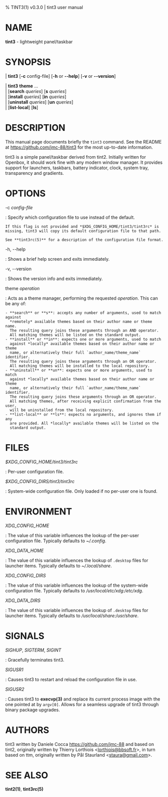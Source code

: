 % TINT3(1) v0.3.0 | tint3 user manual

# NAME

**tint3** - lightweight panel/taskbar

# SYNOPSIS

| **tint3** \[**-c** config-file] \[**-h** or **--help**] \[**-v** or **--version**]

| **tint3** **theme** ... \
|   \[**search** *queries*] \[**s** *queries*] \
|   \[**install** *queries*] \[**in** *queries*] \
|   \[**uninstall** *queries*] \[**un** *queries*] \
|   \[**list-local**] \[**ls**]

# DESCRIPTION

This manual page documents briefly the `tint3` command.
See the README at <https://github.com/jmc-88/tint3> for the most up-to-date
information.

tint3 is a simple panel/taskbar derived from tint2.
Initially written for Openbox, it should work fine with any modern window
manager. It provides support for launchers, taskbars, battery indicator, clock,
system tray, transparency and gradients.

# OPTIONS

-c *config-file*

:   Specify which configuration file to use instead of the default.

    If this flag is not provided and *$XDG_CONFIG_HOME/tint3/tint3rc* is
    missing, tint3 will copy its default configuration file to that path.

    See **tint3rc(5)** for a description of the configuration file format.

-h, --help

:   Shows a brief help screen and exits immediately.

-v, --version

:   Shows the version info and exits immediately.

theme *operation*

:   Acts as a theme manager, performing the requested *operation*. This can
    be any of:

    - **search** or **s**: accepts any number of arguments, used to match against
      *remotely* available themes based on their author name or theme name.
      The resulting query joins these arguments through an AND operator.
      All matching themes will be listed on the standard output.
    - **install** or **in**: expects one or more arguments, used to match
      against *locally* available themes based on their author name or theme
      name, or alternatively their full `author_name/theme_name` identifier.
      The resulting query joins these arguments through an OR operator.
      All matching themes will be installed to the local repository.
    - **uninstall** or **un**: expects one or more arguments, used to match
      against *locally* available themes based on their author name or theme
      name, or alternatively their full `author_name/theme_name` identifier.
      The resulting query joins these arguments through an OR operator.
      All matching themes, after receiving explicit confirmation from the user,
      will be uninstalled from the local repository.
    - **list-local** or **ls**: expects no arguments, and ignores them if any
      are provided. All *locally* available themes will be listed on the
      standard output.

# FILES

*$XDG_CONFIG_HOME/tint3/tint3rc*

:   Per-user configuration file.

*$XDG_CONFIG_DIRS/tint3/tint3rc*

:   System-wide configuration file. Only loaded if no per-user one is found.

# ENVIRONMENT

*XDG_CONFIG_HOME*

:   The value of this variable influences the lookup of the per-user
    configuration file. Typically defaults to *~/.config*.

*XDG_DATA_HOME*

:   The value of this variable influences the lookup of `.desktop` files for
    launcher items. Typically defaults to *~/.local/share*.

*XDG_CONFIG_DIRS*

:   The value of this variable influences the lookup of the system-wide
    configuration file. Typically defaults to */usr/local/etc/xdg:/etc/xdg*.

*XDG_DATA_DIRS*

:   The value of this variable influences the lookup of `.desktop` files for
    launcher items. Typically defaults to */usr/local/share:/usr/share*.

# SIGNALS

*SIGHUP*, *SIGTERM*, *SIGINT*

:   Gracefully terminates tint3.

*SIGUSR1*

:   Causes tint3 to restart and reload the configuration file in use.

*SIGUSR2*

:   Causes tint3 to **execvp(3)** and replace its current process image with the
    one pointed at by `argv[0]`. Allows for a seamless upgrade of tint3 through
    binary package upgrades.

# AUTHORS

tint3 written by Daniele Cocca <https://github.com/jmc-88> and based on tint2,
originally written by Thierry Lorthiois &lt;lorthiois@bbsoft.fr>, in turn based
on ttm, originally written by Pål Staurland &lt;staura@gmail.com>.

# SEE ALSO

**tint2(1)**, **tint3rc(5)**
